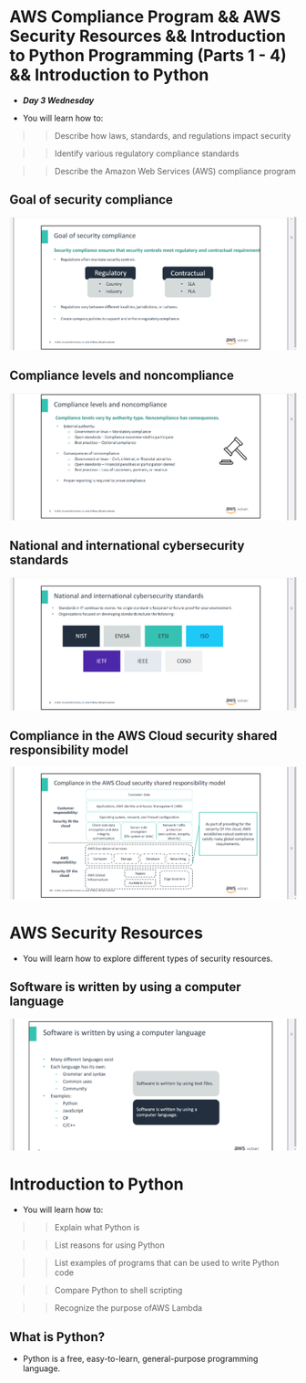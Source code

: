 # AWS Compliance Program && AWS Security Resources && Introduction to Python Programming (Parts 1 - 4) && Introduction to Python
- ***Day 3 Wednesday***

- You will learn how to:

>> Describe how laws, standards, and regulations impact security

>> Identify various regulatory compliance standards

>> Describe the Amazon Web Services (AWS) compliance program

## Goal of security compliance
![alt text](<Images/image copy 11.png>)

## Compliance levels and noncompliance
![alt text](<Images/image copy 12.png>)

## National and international cybersecurity standards
![alt text](<Images/image copy 13.png>)

## Compliance in the AWS Cloud security shared responsibility model
![alt text](<Images/image copy 14.png>)



# AWS Security Resources
- You will learn how to explore different types of security resources.

## Software is written by using a computer language
![alt text](<Images/image copy 15.png>)


# Introduction to Python
- You will learn how to:

>> Explain what Python is

>> List reasons for using Python

>> List examples of programs that can be used to write Python code

>> Compare Python to shell scripting

>> Recognize the purpose ofAWS Lambda

## What is Python?
- Python is a free, easy-to-learn, general-purpose programming language.

## 